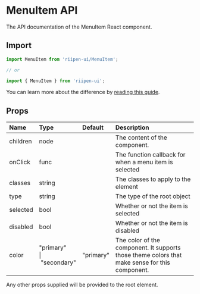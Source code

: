 <!--- This documentation is automatically generated, do not try to edit it. -->

# MenuItem API

<p class="description">The API documentation of the MenuItem React component.</p>

## Import

```js
import MenuItem from 'riipen-ui/MenuItem';

// or

import { MenuItem } from 'riipen-ui';
```

You can learn more about the difference by [reading this guide](/guides/bundle-size).

## Props

| Name | Type | Default | Description |
|:-----|:-----|:--------|:------------|
| <span class="prop-name">children</span> | <span class="prop-type">node</span> |  | The content of the component. |
| <span class="prop-name">onClick</span> | <span class="prop-type">func</span> |  | The function callback for when a menu item is selected |
| <span class="prop-name">classes</span> | <span class="prop-type">string</span> |  | The classes to apply to the element |
| <span class="prop-name">type</span> | <span class="prop-type">string</span> |  | The type of the root object |
| <span class="prop-name">selected</span> | <span class="prop-type">bool</span> |  | Whether or not the item is selected |
| <span class="prop-name">disabled</span> | <span class="prop-type">bool</span> |  | Whether or not the item is disabled |
| <span class="prop-name">color</span> | <span class="prop-type">"primary"<br>&#124;&nbsp;"secondary"</span> | <span class="prop-default">"primary"</span> | The color of the component. It supports those theme colors that make sense for this component. |


Any other props supplied will be provided to the root element.